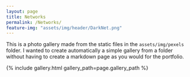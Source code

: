 ```yaml
---
layout: page
title: Networks
permalink: /Networks/
feature-img: "assets/img/header/DarkNet.png"
---
```


This is a photo gallery made from the static files in the `assets/img/pexels` folder.
I wanted to create automatically a simple gallery from a folder without having to create a markdown page as you would for the portfolio.


{% include gallery.html gallery_path=page.gallery_path %}
